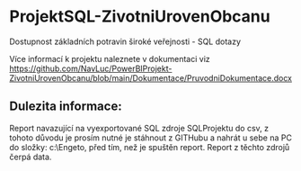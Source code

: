 # ProjektSQL-ZivotniUrovenObcanu
Dostupnost základních potravin široké veřejnosti - SQL dotazy

Více informací k projektu naleznete v dokumentaci viz https://github.com/NavLuc/PowerBIProjekt-ZivotniUrovenObcanu/blob/main/Dokumentace/PruvodniDokumentace.docx

Dulezita informace:
---------------------
Report navazující na vyexportované SQL zdroje SQLProjektu do csv, z tohoto důvodu je prosím nutné je stáhnout z GITHubu a nahrát u sebe na PC do složky: c:\Engeto\, před tím, než je spuštěn report. Report z těchto zdrojů čerpá data.

